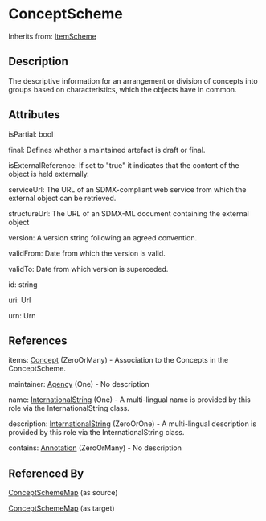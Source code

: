 
# ConceptScheme

Inherits from: [ItemScheme](../Base/ItemScheme.md)



## Description

The descriptive information for an arrangement or division of concepts into groups based on characteristics, which the objects have in common.


## Attributes

isPartial: bool

final: Defines whether a maintained artefact is draft or final.

isExternalReference: If set to "true" it indicates that the content of the object is held externally. 

serviceUrl: The URL of an SDMX-compliant web service from which the external object can be retrieved.

structureUrl: The URL of an SDMX-ML document containing the external object

version: A version string following an agreed convention.

validFrom: Date from which the version is valid.

validTo: Date from which version is superceded.

id: string

uri: Url

urn: Urn



## References

items: [Concept](Concept.md) (ZeroOrMany) - Association to the Concepts in the ConceptScheme.

maintainer: [Agency](../OrganisationSchemes/Agency.md) (One) - No description

name: [InternationalString](../Base/InternationalString.md) (One) - A multi-lingual name is provided by this role via the InternationalString class.

description: [InternationalString](../Base/InternationalString.md) (ZeroOrOne) - A multi-lingual description is provided by this role via the InternationalString class.

contains: [Annotation](../Base/Annotation.md) (ZeroOrMany) - No description



## Referenced By

[ConceptSchemeMap](../ItemSchemeMaps/ConceptSchemeMap.md) (as source)

[ConceptSchemeMap](../ItemSchemeMaps/ConceptSchemeMap.md) (as target)


